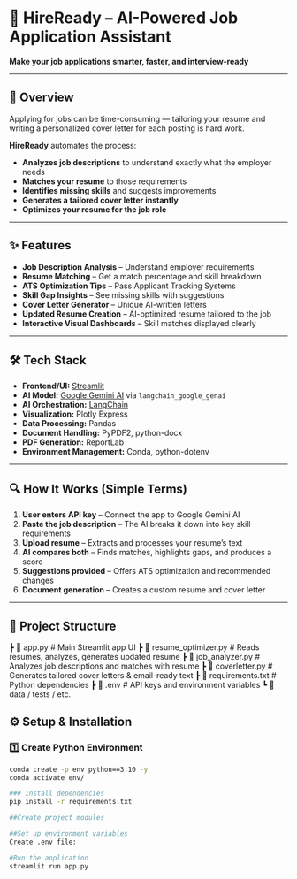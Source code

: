# 🚀 HireReady – AI-Powered Job Application Assistant  
**Make your job applications smarter, faster, and interview-ready**  

---

## 📝 Overview  
Applying for jobs can be time-consuming — tailoring your resume and writing a personalized cover letter for each posting is hard work.  

**HireReady** automates the process:  
- **Analyzes job descriptions** to understand exactly what the employer needs  
- **Matches your resume** to those requirements  
- **Identifies missing skills** and suggests improvements  
- **Generates a tailored cover letter instantly**  
- **Optimizes your resume for the job role**  

---

## ✨ Features  
- **Job Description Analysis** – Understand employer requirements  
- **Resume Matching** – Get a match percentage and skill breakdown  
- **ATS Optimization Tips** – Pass Applicant Tracking Systems  
- **Skill Gap Insights** – See missing skills with suggestions  
- **Cover Letter Generator** – Unique AI-written letters  
- **Updated Resume Creation** – AI-optimized resume tailored to the job  
- **Interactive Visual Dashboards** – Skill matches displayed clearly  

---

## 🛠 Tech Stack  
- **Frontend/UI:** [Streamlit](https://streamlit.io/)  
- **AI Model:** [Google Gemini AI](https://ai.google/) via `langchain_google_genai`  
- **AI Orchestration:** [LangChain](https://www.langchain.com/)  
- **Visualization:** Plotly Express  
- **Data Processing:** Pandas  
- **Document Handling:** PyPDF2, python-docx  
- **PDF Generation:** ReportLab  
- **Environment Management:** Conda, python-dotenv  

---

## 🔍 How It Works (Simple Terms)  
1. **User enters API key** – Connect the app to Google Gemini AI  
2. **Paste the job description** – The AI breaks it down into key skill requirements  
3. **Upload resume** – Extracts and processes your resume’s text  
4. **AI compares both** – Finds matches, highlights gaps, and produces a score  
5. **Suggestions provided** – Offers ATS optimization and recommended changes  
6. **Document generation** – Creates a custom resume and cover letter  

---

## 📂 Project Structure  
┣ 📜 app.py                 # Main Streamlit app UI
┣ 📜 resume_optimizer.py    # Reads resumes, analyzes, generates updated resume
┣ 📜 job_analyzer.py        # Analyzes job descriptions and matches with resume
┣ 📜 coverletter.py         # Generates tailored cover letters & email-ready text
┣ 📜 requirements.txt       # Python dependencies
┣ 📜 .env                   # API keys and environment variables
┗ 📂 data / tests / etc.

## ⚙️ Setup & Installation  

### 1️⃣ Create Python Environment  
```bash
conda create -p env python==3.10 -y
conda activate env/

### Install dependencies
pip install -r requirements.txt

##Create project modules

##Set up environment variables
Create .env file:

#Run the application
streamlit run app.py